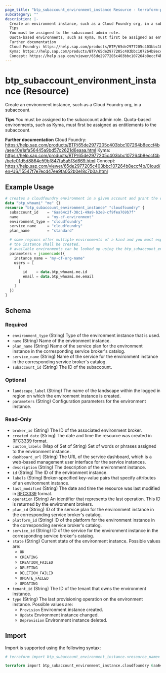 ```yaml
---
page_title: "btp_subaccount_environment_instance Resource - terraform-provider-btp"
subcategory: ""
description: |-
  Create an environment instance, such as a Cloud Foundry org, in a subaccount.
  Tips
  You must be assigned to the subaccount admin role.
  Quota-based environments, such as Kyma, must first be assigned as entitlements to the subaccount.
  Further documentation
  Cloud Foundry: https://help.sap.com/products/BTP/65de2977205c403bbc107264b8eccf4b/aee40e1afa56445a9bd57c2621d6eaaa.html
  Kyma: https://help.sap.com/products/BTP/65de2977205c403bbc107264b8eccf4b/befe01d5d8864e59bf847fa5a5f3d669.html
  Concept: https://help.sap.com/viewer/65de2977205c403bbc107264b8eccf4b/Cloud/en-US/15547f7e7ecd47ee9fa052b0e18c7b0a.html
---
```


# btp_subaccount_environment_instance (Resource)

Create an environment instance, such as a Cloud Foundry org, in a subaccount.

__Tips__
You must be assigned to the subaccount admin role.
Quota-based environments, such as Kyma, must first be assigned as entitlements to the subaccount.

__Further documentation__
Cloud Foundry: https://help.sap.com/products/BTP/65de2977205c403bbc107264b8eccf4b/aee40e1afa56445a9bd57c2621d6eaaa.html
Kyma: https://help.sap.com/products/BTP/65de2977205c403bbc107264b8eccf4b/befe01d5d8864e59bf847fa5a5f3d669.html
Concept: https://help.sap.com/viewer/65de2977205c403bbc107264b8eccf4b/Cloud/en-US/15547f7e7ecd47ee9fa052b0e18c7b0a.html

## Example Usage

```terraform
# creates a cloudfoundry environment in a given account and grant the orchestration user admin access to it
data "btp_whoami" "me" {}
resource "btp_subaccount_environment_instance" "cloudfoundry" {
  subaccount_id    = "6aa64c2f-38c1-49a9-b2e8-cf9fea769b7f"
  name             = "my-cf-environment"
  environment_type = "cloudfoundry"
  service_name     = "cloudfoundry"
  plan_name        = "standard"

  # some regions offer multiple environments of a kind and you must explicitly select the target environment in which
  # the instance shall be created. 
  # available environments can be looked up using the btp_subaccount_environments datasource
  parameters = jsonencode({
    instance_name = "my-cf-org-name"
    users = [
      {
        id    = data.btp_whoami.me.id
        email = data.btp_whoami.me.email
      }
    ]
  })
}
```

<!-- schema generated by tfplugindocs -->
## Schema

### Required

- `environment_type` (String) Type of the environment instance that is used.
- `name` (String) Name of the environment instance.
- `plan_name` (String) Name of the service plan for the environment instance in the corresponding service broker's catalog.
- `service_name` (String) Name of the service for the environment instance in the corresponding service broker's catalog.
- `subaccount_id` (String) The ID of the subaccount.

### Optional

- `landscape_label` (String) The name of the landscape within the logged in region on which the environment instance is created.
- `parameters` (String) Configuration parameters for the environment instance.

### Read-Only

- `broker_id` (String) The ID of the associated environment broker.
- `created_date` (String) The date and time the resource was created in [RFC3339](https://www.ietf.org/rfc/rfc3339.txt) format.
- `custom_labels` (Map of Set of String) Set of words or phrases assigned to the environment instance.
- `dashboard_url` (String) The URL of the service dashboard, which is a web-based management user interface for the service instances.
- `description` (String) The description of the environment instance.
- `id` (String) The ID of the environment instance.
- `labels` (String) Broker-specified key-value pairs that specify attributes of an environment instance.
- `last_modified` (String) The date and time the resource was last modified in [RFC3339](https://www.ietf.org/rfc/rfc3339.txt) format.
- `operation` (String) An identifier that represents the last operation. This ID is returned by the environment brokers.
- `plan_id` (String) ID of the service plan for the environment instance in the corresponding service broker's catalog.
- `platform_id` (String) ID of the platform for the environment instance in the corresponding service broker's catalog.
- `service_id` (String) ID of the service for the environment instance in the corresponding service broker's catalog.
- `state` (String) Current state of the environment instance. Possible values are: 
	 - `OK`
	 - `CREATING`
	 - `CREATION_FAILED`
	 - `DELETING`
	 - `DELETION_FAILED`
	 - `UPDATE_FAILED`
	 - `UPDATING`
- `tenant_id` (String) The ID of the tenant that owns the environment instance.
- `type` (String) The last provisioning operation on the environment instance. Possible values are: 
	 - `Provision` Environment instance created.
	 - `Update` Environment instance changed.
	 - `Deprovision` Environment instance deleted.

## Import

Import is supported using the following syntax:

```terraform
# terraform import btp_subaccount_environment_instance.<resource_name> <subaccount_id>,<environment_instance_id>

terraform import btp_subaccount_environment_instance.cloudfoundry 6aa64c2f-38c1-49a9-b2e8-cf9fea769b7f,FD9BB73F-F663-4284-A50B-D72EC24FC4E1
```
